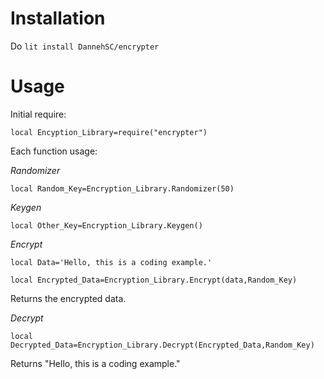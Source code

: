 # Installation

Do `lit install DannehSC/encrypter`

# Usage

Initial require:

`local Encyption_Library=require("encrypter")`

Each function usage:

*Randomizer*

`local Random_Key=Encryption_Library.Randomizer(50)`

*Keygen*

`local Other_Key=Encryption_Library.Keygen()`

*Encrypt*

`local Data='Hello, this is a coding example.'`

`local Encrypted_Data=Encryption_Library.Encrypt(data,Random_Key)`

Returns the encrypted data.

*Decrypt*

`local Decrypted_Data=Encryption_Library.Decrypt(Encrypted_Data,Random_Key)`

Returns "Hello, this is a coding example."
